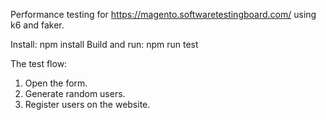 Performance testing for https://magento.softwaretestingboard.com/ using k6 and faker.

Install: npm install
Build and run: npm run test

The test flow:
1. Open the form. 
2. Generate random users.
3. Register users on the website. 

